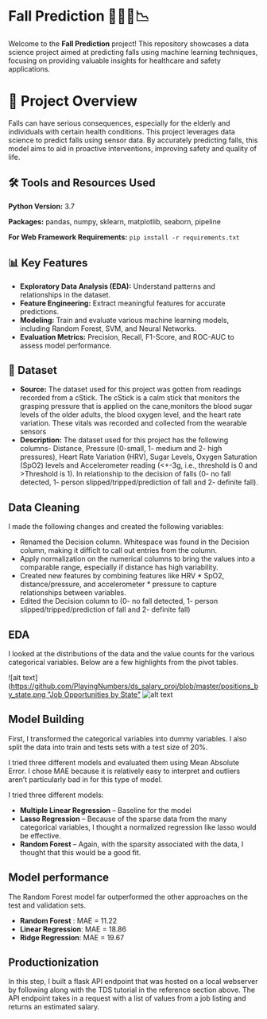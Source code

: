 # Fall Prediction 🧑🏼‍🦯📉 
Welcome to the **Fall Prediction** project! This repository showcases a data science project aimed at predicting falls using machine learning techniques, focusing on providing valuable insights for healthcare and safety applications.


# 📌 Project Overview
Falls can have serious consequences, especially for the elderly and individuals with certain health conditions. This project leverages data science to predict falls using sensor data. By accurately predicting falls, this model aims to aid in proactive interventions, improving safety and quality of life.


## 🛠️ Tools and Resources Used 
**Python Version:** 3.7  

**Packages:** pandas, numpy, sklearn, matplotlib, seaborn, pipeline

**For Web Framework Requirements:**  ```pip install -r requirements.txt``` 

## 📊 Key Features

*   **Exploratory Data Analysis (EDA):** Understand patterns and relationships in the dataset.
*   **Feature Engineering:** Extract meaningful features for accurate predictions.
*   **Modeling:** Train and evaluate various machine learning models, including Random Forest, SVM, and Neural Networks.
*   **Evaluation Metrics:** Precision, Recall, F1-Score, and ROC-AUC to assess model performance.

## 📖 Dataset

*    **Source:** The dataset used for this project was gotten from readings recorded from a cStick. The cStick is a calm stick that monitors the grasping pressure that
is applied on the cane,monitors the blood sugar levels of the older adults, the blood oxygen level, and the heart rate variation. These vitals was recorded and collected from the wearable sensors 
*    **Description:** The dataset used for this project has the following columns- Distance, Pressure (0-small, 1- medium and 2- high pressures), Heart Rate Variation (HRV), Sugar Levels, Oxygen Saturation (SpO2) levels and Accelerometer reading (<+-3g, i.e., threshold is 0 and >Threshold is 1). In relationship to the decision of falls (0- no fall detected, 1- person slipped/tripped/prediction of fall and 2- definite fall).

## Data Cleaning
I made the following changes and created the following variables:

*	Renamed the Decision column. Whitespace was found in the Decision column, making it difficlt to call out entries from the column. 
*	Apply normalization on the numerical columns to bring the values into a comparable range, especially if distance has high variability.
*	Created new features by combining features like HRV * SpO2, distance/pressure, and accelerometer * pressure to capture relationships between variables.
*   Edited the Decision column to (0- no fall detected, 1- person slipped/tripped/prediction of fall and 2- definite fall) 

## EDA
I looked at the distributions of the data and the value counts for the various categorical variables. Below are a few highlights from the pivot tables. 


![alt text]([https://github.com/PlayingNumbers/ds_salary_proj/blob/master/positions_by_state.png "Job Opportunities by State"](https://github.com/Evykings/Prediction-of-Elderly-Falls/blob/main/Distribution%20of%20HRV.png?raw=true)
![alt text](https://github.com/PlayingNumbers/ds_salary_proj/blob/master/correlation_visual.png "Correlations")

## Model Building 

First, I transformed the categorical variables into dummy variables. I also split the data into train and tests sets with a test size of 20%.   

I tried three different models and evaluated them using Mean Absolute Error. I chose MAE because it is relatively easy to interpret and outliers aren’t particularly bad in for this type of model.   

I tried three different models:
*	**Multiple Linear Regression** – Baseline for the model
*	**Lasso Regression** – Because of the sparse data from the many categorical variables, I thought a normalized regression like lasso would be effective.
*	**Random Forest** – Again, with the sparsity associated with the data, I thought that this would be a good fit. 

## Model performance
The Random Forest model far outperformed the other approaches on the test and validation sets. 
*	**Random Forest** : MAE = 11.22
*	**Linear Regression**: MAE = 18.86
*	**Ridge Regression**: MAE = 19.67

## Productionization 
In this step, I built a flask API endpoint that was hosted on a local webserver by following along with the TDS tutorial in the reference section above. The API endpoint takes in a request with a list of values from a job listing and returns an estimated salary. 


